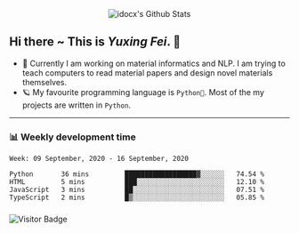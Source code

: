 <div align="center">
    <img align="center" src="https://github-readme-stats.vercel.app/api?username=idocx&show_icons=true&hide_border=true" alt="idocx's Github Stats"></img>
</div>

## Hi there ~ This is *Yuxing Fei*. ‍👋

- 🚀 Currently I am working on material informatics and NLP. I am trying to teach computers to read material papers and design novel materials themselves.
- 🪐 My favourite programming language is `Python🐍`. Most of the my projects are written in `Python`.

---

### 📊 Weekly development time
<!--START_SECTION:waka-->
```text
Week: 09 September, 2020 - 16 September, 2020

Python       36 mins         ██████████████████▓░░░░░░   74.54 % 
HTML         5 mins          ███░░░░░░░░░░░░░░░░░░░░░░   12.10 % 
JavaScript   3 mins          ██░░░░░░░░░░░░░░░░░░░░░░░   07.51 % 
TypeScript   2 mins          █▒░░░░░░░░░░░░░░░░░░░░░░░   05.85 % 
```
<!--END_SECTION:waka-->

### 

![Visitor Badge](https://visitor-badge.laobi.icu/badge?page_id=idocx.idocx)